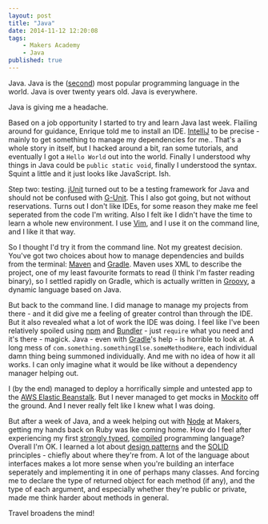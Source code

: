```yaml
---
layout: post
title: "Java"
date: 2014-11-12 12:20:08
tags:
    - Makers Academy
    - Java
published: true
---
```


Java. Java is the
([second](http://www.tiobe.com/index.php/content/paperinfo/tpci/index.html))
most popular programming language in the world. Java is over twenty years old.
Java is everywhere.

Java is giving me a headache.

Based on a job opportunity I started to try and learn Java last week. Flailing
around for guidance, Enrique told me to install an IDE. [IntelliJ] to be
precise - mainly to get something to manage my dependencies for me.. That's
a whole story in itself, but I hacked around a bit, ran some tutorials, and
eventually I got a `Hello World` out into the world. Finally
I understood why things in Java could be `public static void`, finally
I understood the syntax. Squint a little and it just looks like JavaScript. Ish.

Step two: testing. [jUnit] turned out to be a testing framework for Java
and should not be confused with [G-Unit].  This I also got going, but not
without reservations. Turns out I don't like IDEs, for some reason they make me
feel seperated from the code I'm writing.  Also I felt ike I didn't have the
time to learn a whole new environment. I use [Vim], and I use it on the command
line, and I like it that way.

So I thought I'd try it from the command line. Not my greatest decision. You've
got two choices about how to manage dependencies and builds from the terminal:
[Maven] and [Gradle]. Maven uses XML to describe the project, one of my
least favourite formats to read (I think I'm faster reading binary), so
I settled rapidly on Gradle, which is actually written in [Groovy], a dynamic
language based on Java.

But back to the command line. I did manage to manage my projects from there -
and it did give me a feeling of greater control than through the IDE. But it
also revealed what a lot of work the IDE was doing. I feel like I've been
relatively spoiled using [npm] and [Bundler] - just `require` what you
need and it's there - magick. Java - even with [Gradle]'s help - is horrible
to look at. A long mess of `com.something.somethingElse.someMethodHere`, each
individual damn thing being summoned individually. And me with no idea
of how it all works. I can only imagine what it would be like without
a dependency manager helping out.

I (by the end) managed to deploy a horrifically simple and untested app to
the [AWS Elastic Beanstalk]. But I never managed to get mocks in [Mockito]
off the ground. And I never really felt like I knew what I was doing.

But after a week of Java, and a week helping out with [Node] at Makers,
getting my hands back on Ruby was lke coming home. How do I feel after
experiencing my first [strongly typed], [compiled] programming language?
Overall I'm OK. I learned a lot about [design patterns] and the [SOLID]
principles - chiefly about where they're from. A lot of the language about
interfaces makes a lot more sense when you're building an interface seperately
and implementing it in one of perhaps many classes. And forcing me to declare
the type of returned object for each method (if any), and the type of each
argument, and especially whether they're public or private, made me think harder
about methods in general.

Travel broadens the mind!

[AWS Elastic Beanstalk]: http://aws.amazon.com/elasticbeanstalk/
[Bundler]: http://bundler.io/
[compiled]: http://en.wikipedia.org/wiki/Compiled_language
[design patterns]: http://en.wikipedia.org/wiki/Software_design_pattern
[G-Unit]: http://en.wikipedia.org/wiki/G-Unit
[Gradle]: http://www.gradle.org/
[Groovy]: https://www.google.co.uk/webhp?sourceid=chrome-instant&ion=1&espv=2&ie=UTF-8#q=groovy
[IntelliJ]: https://www.jetbrains.com/idea/
[jUnit]: http://junit.org/
[Maven]: http://maven.apache.org/
[Mockito]: https://code.google.com/p/mockito/
[Node]: http://nodejs.org/
[npm]: https://www.npmjs.org/
[SOLID]: http://en.wikipedia.org/wiki/SOLID_(object-oriented_design)
[strongly typed]: http://en.wikipedia.org/wiki/Strong_and_weak_typing
[Vim]: http://www.vim.org/
